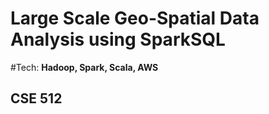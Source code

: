 # Large Scale Geo-Spatial Data Analysis using SparkSQL 
#Tech: **Hadoop, Spark, Scala, AWS**

## CSE 512 


